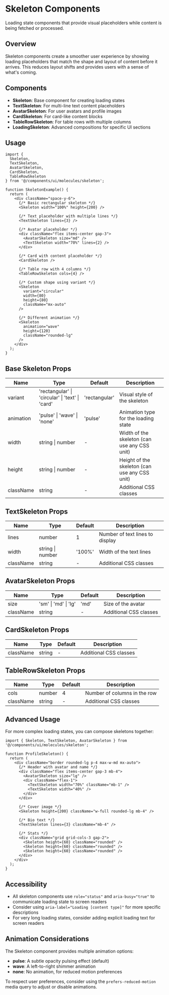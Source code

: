 # Skeleton Components

Loading state components that provide visual placeholders while content is being fetched or processed.

## Overview

Skeleton components create a smoother user experience by showing loading placeholders that match the shape and layout of content before it arrives. This reduces layout shifts and provides users with a sense of what's coming.

## Components

- **Skeleton**: Base component for creating loading states
- **TextSkeleton**: For multi-line text content placeholders
- **AvatarSkeleton**: For user avatars and profile images
- **CardSkeleton**: For card-like content blocks
- **TableRowSkeleton**: For table rows with multiple columns
- **LoadingSkeleton**: Advanced compositions for specific UI sections

## Usage

```tsx
import { 
  Skeleton, 
  TextSkeleton, 
  AvatarSkeleton, 
  CardSkeleton,
  TableRowSkeleton 
} from '@/components/ui/molecules/skeleton';

function SkeletonExample() {
  return (
    <div className="space-y-6">
      {/* Basic rectangular skeleton */}
      <Skeleton width="100%" height={200} />
      
      {/* Text placeholder with multiple lines */}
      <TextSkeleton lines={3} />
      
      {/* Avatar placeholder */}
      <div className="flex items-center gap-3">
        <AvatarSkeleton size="md" />
        <TextSkeleton width="70%" lines={2} />
      </div>
      
      {/* Card with content placeholder */}
      <CardSkeleton />
      
      {/* Table row with 4 columns */}
      <TableRowSkeleton cols={4} />
      
      {/* Custom shape using variant */}
      <Skeleton 
        variant="circular" 
        width={80} 
        height={80} 
        className="mx-auto"
      />
      
      {/* Different animation */}
      <Skeleton 
        animation="wave" 
        height={120} 
        className="rounded-lg"
      />
    </div>
  );
}
```

## Base Skeleton Props

| Name | Type | Default | Description |
|------|------|---------|-------------|
| variant | 'rectangular' \| 'circular' \| 'text' \| 'card' | 'rectangular' | Visual style of the skeleton |
| animation | 'pulse' \| 'wave' \| 'none' | 'pulse' | Animation type for the loading state |
| width | string \| number | - | Width of the skeleton (can use any CSS unit) |
| height | string \| number | - | Height of the skeleton (can use any CSS unit) |
| className | string | - | Additional CSS classes |

## TextSkeleton Props

| Name | Type | Default | Description |
|------|------|---------|-------------|
| lines | number | 1 | Number of text lines to display |
| width | string \| number | '100%' | Width of the text lines |
| className | string | - | Additional CSS classes |

## AvatarSkeleton Props

| Name | Type | Default | Description |
|------|------|---------|-------------|
| size | 'sm' \| 'md' \| 'lg' | 'md' | Size of the avatar |
| className | string | - | Additional CSS classes |

## CardSkeleton Props

| Name | Type | Default | Description |
|------|------|---------|-------------|
| className | string | - | Additional CSS classes |

## TableRowSkeleton Props

| Name | Type | Default | Description |
|------|------|---------|-------------|
| cols | number | 4 | Number of columns in the row |
| className | string | - | Additional CSS classes |

## Advanced Usage

For more complex loading states, you can compose skeletons together:

```tsx
import { Skeleton, TextSkeleton, AvatarSkeleton } from '@/components/ui/molecules/skeleton';

function ProfileSkeleton() {
  return (
    <div className="border rounded-lg p-4 max-w-md mx-auto">
      {/* Header with avatar and name */}
      <div className="flex items-center gap-3 mb-4">
        <AvatarSkeleton size="lg" />
        <div className="flex-1">
          <TextSkeleton width="70%" className="mb-1" />
          <TextSkeleton width="40%" />
        </div>
      </div>
      
      {/* Cover image */}
      <Skeleton height={200} className="w-full rounded-lg mb-4" />
      
      {/* Bio text */}
      <TextSkeleton lines={3} className="mb-4" />
      
      {/* Stats */}
      <div className="grid grid-cols-3 gap-2">
        <Skeleton height={60} className="rounded" />
        <Skeleton height={60} className="rounded" />
        <Skeleton height={60} className="rounded" />
      </div>
    </div>
  );
}
```

## Accessibility

- All skeleton components use `role="status"` and `aria-busy="true"` to communicate loading state to screen readers
- Consider using `aria-label="Loading [content type]"` for more specific descriptions
- For very long loading states, consider adding explicit loading text for screen readers

## Animation Considerations

The Skeleton component provides multiple animation options:

- **pulse**: A subtle opacity pulsing effect (default)
- **wave**: A left-to-right shimmer animation
- **none**: No animation, for reduced motion preferences

To respect user preferences, consider using the `prefers-reduced-motion` media query to adjust or disable animations. 